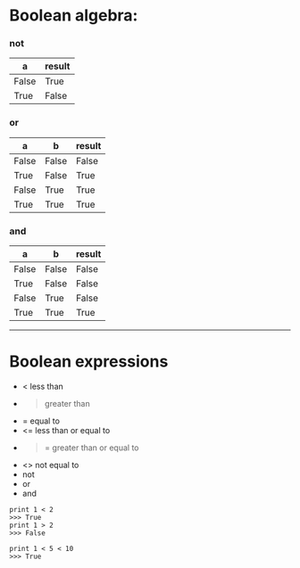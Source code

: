# Boolean algebra:

### not
| a     | result |
|-------|--------|
| False | True   |
| True  | False  |


### or
| a     | b     | result |
|-------|-------|--------|
| False | False | False  |
| True  | False | True   |
| False | True  | True   |
| True  | True  | True   |


### and
| a     | b     | result |
|-------|-------|--------|
| False | False | False  |
| True  | False | False  |
| False | True  | False  |
| True  | True  | True   |

- - -

# Boolean expressions 
* <	less than
* >	greater than
* =	equal to
* <=	less than or equal to
* >=	greater than or equal to
* <>	not equal to
* not
* or
* and

```
print 1 < 2
>>> True
print 1 > 2
>>> False

print 1 < 5 < 10
>>> True
```
